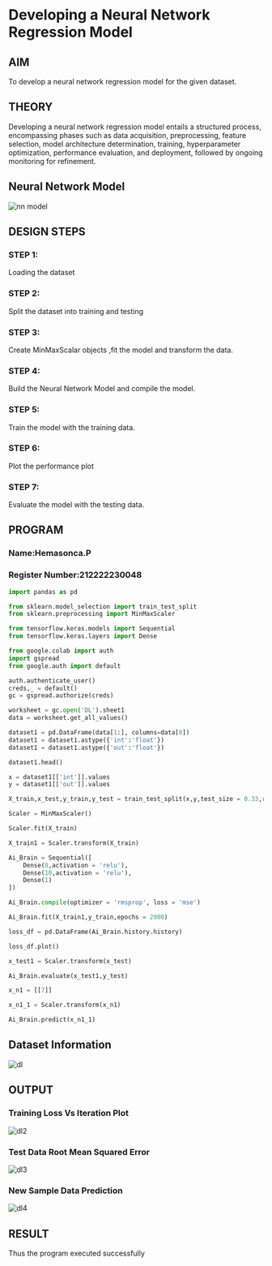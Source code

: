 # Developing a Neural Network Regression Model
## AIM

To develop a neural network regression model for the given dataset.

## THEORY
Developing a neural network regression model entails a structured process, encompassing phases such as data acquisition, preprocessing, feature selection, model architecture determination, training, hyperparameter optimization, performance evaluation, and deployment, followed by ongoing monitoring for refinement.

## Neural Network Model

![nn model](https://github.com/user-attachments/assets/d655cb86-f7c1-409e-ba7b-420adeff3144)

## DESIGN STEPS

### STEP 1:

Loading the dataset

### STEP 2:

Split the dataset into training and testing

### STEP 3:

Create MinMaxScalar objects ,fit the model and transform the data.

### STEP 4:

Build the Neural Network Model and compile the model.

### STEP 5:

Train the model with the training data.

### STEP 6:

Plot the performance plot

### STEP 7:

Evaluate the model with the testing data.

## PROGRAM
### Name:Hemasonca.P
### Register Number:212222230048
```python
import pandas as pd

from sklearn.model_selection import train_test_split
from sklearn.preprocessing import MinMaxScaler

from tensorflow.keras.models import Sequential
from tensorflow.keras.layers import Dense

from google.colab import auth
import gspread
from google.auth import default

auth.authenticate_user()
creds,_ = default()
gc = gspread.authorize(creds)

worksheet = gc.open('DL').sheet1
data = worksheet.get_all_values()

dataset1 = pd.DataFrame(data[1:], columns=data[0])
dataset1 = dataset1.astype({'int':'float'})
dataset1 = dataset1.astype({'out':'float'})

dataset1.head()

x = dataset1[['int']].values
y = dataset1[['out']].values

X_train,x_test,y_train,y_test = train_test_split(x,y,test_size = 0.33,random_state = 33)

Scaler = MinMaxScaler()

Scaler.fit(X_train)

X_train1 = Scaler.transform(X_train)

Ai_Brain = Sequential([
    Dense(8,activation = 'relu'),
    Dense(10,activation = 'relu'),
    Dense(1)
])

Ai_Brain.compile(optimizer = 'rmsprop', loss = 'mse')

Ai_Brain.fit(X_train1,y_train,epochs = 2000)

loss_df = pd.DataFrame(Ai_Brain.history.history)

loss_df.plot()

x_test1 = Scaler.transform(x_test)

Ai_Brain.evaluate(x_test1,y_test)

x_n1 = [[7]]

x_n1_1 = Scaler.transform(x_n1)

Ai_Brain.predict(x_n1_1)

```
## Dataset Information

![dl](https://github.com/user-attachments/assets/a2667578-a556-4671-b2ec-be09d7359aeb)

## OUTPUT

### Training Loss Vs Iteration Plot
![dl2](https://github.com/user-attachments/assets/b305cd57-4432-4a2b-9a1c-e8d95d041f14)


### Test Data Root Mean Squared Error

![dl3](https://github.com/user-attachments/assets/485858c2-1560-46d9-9ab1-cf5d49fcc91b)

### New Sample Data Prediction
![dl4](https://github.com/user-attachments/assets/8c34ac89-13ae-4f22-b1f0-be36e93a6d59)


## RESULT

Thus the program executed successfully
